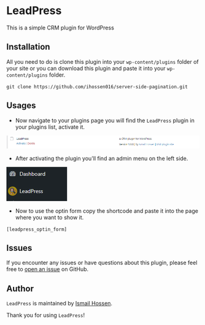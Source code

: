 # LeadPress

This is a simple CRM plugin for WordPress

## Installation

All you need to do is clone this plugin into your `wp-content/plugins` folder of your site or you can download this plugin and paste it into your `wp-content/plugins` folder.

```
git clone https://github.com/ihossen016/server-side-pagination.git
```

## Usages

-   Now navigate to your plugins page you will find the `LeadPress` plugin in your plugins list, activate it.

![LeadPress Plugin](assets/img/plugin.png)

-   After activating the plugin you'll find an admin menu on the left side.

![Admin Menu](assets/img/admin-menu.png)

-   Now to use the optin form copy the shortcode and paste it into the page where you want to show it.

```
[leadpress_optin_form]
```

## Issues

If you encounter any issues or have questions about this plugin, please feel free to [open an issue](https://github.com/ihossen016/LeadPress/issues) on GitHub.

## Author

`LeadPress` is maintained by [Ismail Hossen](https://github.com/ihossen016).

Thank you for using `LeadPress`!

